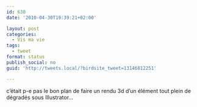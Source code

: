 ```yaml
---
id: 630
date: '2010-04-30T19:39:21+02:00'

layout: post
categories:
  - Vis ma vie
tags:
  - tweet
format: status
publish_social: no
guid: 'http://tweets.local/?birdsite_tweet=13146812251'

---
```


c’était p-e pas le bon plan de faire un rendu 3d d’un élément tout plein de dégradés sous Illustrator…